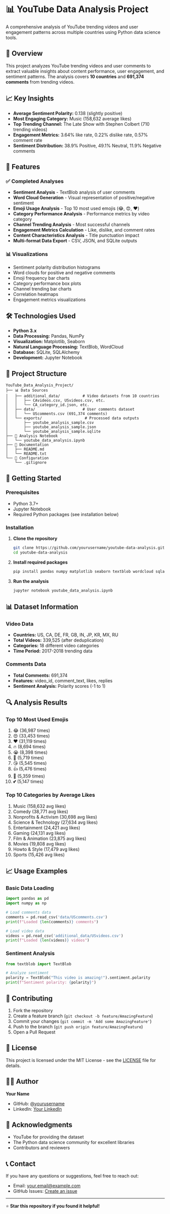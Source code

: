 # 📊 YouTube Data Analysis Project

A comprehensive analysis of YouTube trending videos and user engagement patterns across multiple countries using Python data science tools.

## 🌟 Overview

This project analyzes YouTube trending videos and user comments to extract valuable insights about content performance, user engagement, and sentiment patterns. The analysis covers **10 countries** and **691,374 comments** from trending videos.

## 📈 Key Insights

- **Average Sentiment Polarity:** 0.138 (slightly positive)
- **Most Engaging Category:** Music (158,632 average likes)
- **Top Trending Channel:** The Late Show with Stephen Colbert (710 trending videos)
- **Engagement Metrics:** 3.64% like rate, 0.22% dislike rate, 0.57% comment rate
- **Sentiment Distribution:** 38.9% Positive, 49.1% Neutral, 11.9% Negative comments

## 🎯 Features

### ✅ Completed Analyses
- **Sentiment Analysis** - TextBlob analysis of user comments
- **Word Cloud Generation** - Visual representation of positive/negative sentiment
- **Emoji Usage Analysis** - Top 10 most used emojis (😂, 😍, ❤️)
- **Category Performance Analysis** - Performance metrics by video category
- **Channel Trending Analysis** - Most successful channels
- **Engagement Metrics Calculation** - Like, dislike, and comment rates
- **Content Characteristics Analysis** - Title punctuation impact
- **Multi-format Data Export** - CSV, JSON, and SQLite outputs

### 📊 Visualizations
- Sentiment polarity distribution histograms
- Word clouds for positive and negative comments
- Emoji frequency bar charts
- Category performance box plots
- Channel trending bar charts
- Correlation heatmaps
- Engagement metrics visualizations

## 🛠 Technologies Used

- **Python 3.x**
- **Data Processing:** Pandas, NumPy
- **Visualization:** Matplotlib, Seaborn
- **Natural Language Processing:** TextBlob, WordCloud
- **Database:** SQLite, SQLAlchemy
- **Development:** Jupyter Notebook

## 📁 Project Structure

```
YouTube_Data_Analysis_Project/
├── 📊 Data Sources
│   ├── additional_data/          # Video datasets from 10 countries
│   │   ├── CAvideos.csv, USvideos.csv, etc.
│   │   └── CA_category_id.json, etc.
│   ├── data/                     # User comments dataset
│   │   └── UScomments.csv (691,374 comments)
│   └── exports/                   # Processed data outputs
│       ├── youtube_analysis_sample.csv
│       ├── youtube_analysis_sample.json
│       └── youtube_analysis_sample.sqlite
├── 📓 Analysis Notebook
│   └── youtube_data_analysis.ipynb
├── 📄 Documentation
│   ├── README.md
│   └── README.txt
└── 🔧 Configuration
    └── .gitignore
```

## 🚀 Getting Started

### Prerequisites
- Python 3.7+
- Jupyter Notebook
- Required Python packages (see installation below)

### Installation

1. **Clone the repository**
   ```bash
   git clone https://github.com/yourusername/youtube-data-analysis.git
   cd youtube-data-analysis
   ```

2. **Install required packages**
   ```bash
   pip install pandas numpy matplotlib seaborn textblob wordcloud sqlalchemy emoji
   ```

3. **Run the analysis**
   ```bash
   jupyter notebook youtube_data_analysis.ipynb
   ```

## 📊 Dataset Information

### Video Data
- **Countries:** US, CA, DE, FR, GB, IN, JP, KR, MX, RU
- **Total Videos:** 339,525 (after deduplication)
- **Categories:** 18 different video categories
- **Time Period:** 2017-2018 trending data

### Comments Data
- **Total Comments:** 691,374
- **Features:** video_id, comment_text, likes, replies
- **Sentiment Analysis:** Polarity scores (-1 to 1)

## 🔍 Analysis Results

### Top 10 Most Used Emojis
1. 😂 (36,987 times)
2. 😍 (33,453 times)
3. ❤️ (31,119 times)
4. 🔥 (8,694 times)
5. 😭 (8,398 times)
6. 👏 (5,719 times)
7. 😘 (5,545 times)
8. 👍 (5,476 times)
9. 💖 (5,359 times)
10. 💕 (5,147 times)

### Top 10 Categories by Average Likes
1. Music (158,632 avg likes)
2. Comedy (38,771 avg likes)
3. Nonprofits & Activism (30,698 avg likes)
4. Science & Technology (27,634 avg likes)
5. Entertainment (24,421 avg likes)
6. Gaming (24,131 avg likes)
7. Film & Animation (23,875 avg likes)
8. Movies (19,808 avg likes)
9. Howto & Style (17,479 avg likes)
10. Sports (15,426 avg likes)

## 📈 Usage Examples

### Basic Data Loading
```python
import pandas as pd
import numpy as np

# Load comments data
comments = pd.read_csv('data/UScomments.csv')
print(f"Loaded {len(comments)} comments")

# Load video data
videos = pd.read_csv('additional_data/USvideos.csv')
print(f"Loaded {len(videos)} videos")
```

### Sentiment Analysis
```python
from textblob import TextBlob

# Analyze sentiment
polarity = TextBlob("This video is amazing!").sentiment.polarity
print(f"Sentiment polarity: {polarity}")
```

## 🤝 Contributing

1. Fork the repository
2. Create a feature branch (`git checkout -b feature/AmazingFeature`)
3. Commit your changes (`git commit -m 'Add some AmazingFeature'`)
4. Push to the branch (`git push origin feature/AmazingFeature`)
5. Open a Pull Request

## 📝 License

This project is licensed under the MIT License - see the [LICENSE](LICENSE) file for details.

## 👨‍💻 Author

**Your Name**
- GitHub: [@yourusername](https://github.com/yourusername)
- LinkedIn: [Your LinkedIn](https://linkedin.com/in/yourprofile)

## 🙏 Acknowledgments

- YouTube for providing the dataset
- The Python data science community for excellent libraries
- Contributors and reviewers

## 📞 Contact

If you have any questions or suggestions, feel free to reach out:
- Email: your.email@example.com
- GitHub Issues: [Create an issue](https://github.com/yourusername/youtube-data-analysis/issues)

---

⭐ **Star this repository if you found it helpful!**
